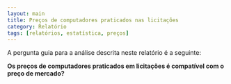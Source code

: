 ```yaml
---
layout: main
title: Preços de computadores praticados nas licitações
category: Relatório
tags: [relatórios, estatística, preços]
---
```


A pergunta guia para a análise descrita neste relatório é a seguinte: 

**Os preços de computadores praticados em licitações é compatível com o preço de mercado?**
